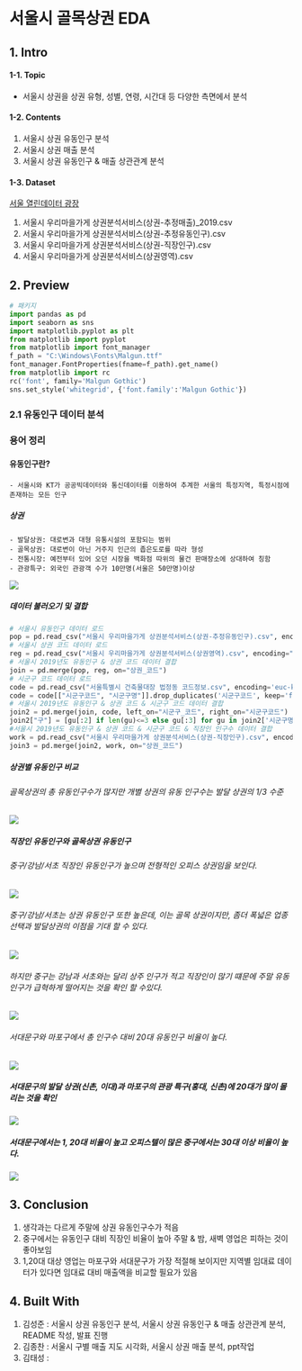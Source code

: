 # 서울시 골목상권 EDA
## 1. Intro
#### 1-1. Topic
- 서울시 상권을 상권 유형, 성별, 연령, 시간대 등 다양한 측면에서 분석

#### 1-2. Contents
1. 서울시 상권 유동인구 분석
2. 서울시 상권 매출 분석
3. 서울시 상권 유동인구 & 매출 상관관계 분석

#### 1-3. Dataset
[서울 열린데이터 광장](http://data.seoul.go.kr/dataList/3/literacyView.do)

1. 서울시 우리마을가게 상권분석서비스(상권-추정매출)_2019.csv
2. 서울시 우리마을가게 상권분석서비스(상권-추정유동인구).csv
3. 서울시 우리마을가게 상권분석서비스(상권-직장인구).csv
4. 서울시 우리마을가게 상권분석서비스(상권영역).csv

## 2. Preview

```python
# 패키지
import pandas as pd
import seaborn as sns
import matplotlib.pyplot as plt
from matplotlib import pyplot
from matplotlib import font_manager
f_path = "C:\Windows\Fonts\Malgun.ttf"
font_manager.FontProperties(fname=f_path).get_name()
from matplotlib import rc
rc('font', family='Malgun Gothic')
sns.set_style('whitegrid', {'font.family':'Malgun Gothic'})
```
### 2.1 유동인구 데이터 분석
### 용어 정리
#### 유동인구란?
    - 서울시와 KT가 공공빅데이터와 통신데이터를 이용하여 추계한 서울의 특정지역, 특정시점에 존재하는 모든 인구
    
##### 상권 
    - 발달상권: 대로변과 대형 유통시설의 포함되는 범위
    - 골목상권: 대로변이 아닌 거주지 인근의 좁은도로를 따라 형성
    - 전통시장: 예전부터 있어 오던 시장을 백화점 따위의 물건 판매장소에 상대하여 칭함
    - 관광특구: 외국인 관광객 수가 10만명(서울은 50만명)이상

<img src="https://user-images.githubusercontent.com/72846844/104978819-187d2f80-5a46-11eb-8d6d-90e0d1728908.png"></img> 

##### 데이터 불러오기 및 결합
```python
# 서울시 유동인구 데이터 로드
pop = pd.read_csv("서울시 우리마을가게 상권분석서비스(상권-추정유동인구).csv", encoding='euc-kr')
# 서울시 상권 코드 데이터 로드
reg = pd.read_csv("서울시 우리마을가게 상권분석서비스(상권영역).csv", encoding="euc-kr")
# 서울시 2019년도 유동인구 & 상권 코드 데이터 결합
join = pd.merge(pop, reg, on="상권_코드")
# 시군구 코드 데이터 로드
code = pd.read_csv("서울특별시 건축물대장 법정동 코드정보.csv", encoding='euc-kr')
code = code[["시군구코드", "시군구명"]].drop_duplicates('시군구코드', keep='first')
# 서울시 2019년도 유동인구 & 상권 코드 & 시군구 코드 데이터 결합
join2 = pd.merge(join, code, left_on="시군구_코드", right_on="시군구코드")
join2["구"] = [gu[:2] if len(gu)<=3 else gu[:3] for gu in join2['시군구명']]
#서울시 2019년도 유동인구 & 상권 코드 & 시군구 코드 & 직장인 인구수 데이터 결합
work = pd.read_csv("서울시 우리마을가게 상권분석서비스(상권-직장인구).csv", encoding='euc-kr')
join3 = pd.merge(join2, work, on="상권_코드")
```

##### 상권별 유동인구 비교
###### 골목상권의 총 유동인구수가 많지만 개별 상권의 유동 인구수는 발달 상권의 1/3 수준

<img src="https://user-images.githubusercontent.com/71831714/104885618-a7893980-59ab-11eb-8f58-2e5bd2e93363.png"></img>

##### 직장인 유동인구와 골목상권 유동인구

###### 중구/강남/서초 직장인 유동인구가 높으며 전형적인 오피스 상권임을 보인다.

<img src='https://user-images.githubusercontent.com/71831714/106826810-013b7480-66cb-11eb-9f00-f9533fced91a.png'></img>

###### 중구/강남/서초는 상권 유동인구 또한 높은데, 이는 골목 상권이지만, 좀더 폭넓은 업종 선택과 발달상권의 이점을 기대 할 수 있다. 

<img src='https://user-images.githubusercontent.com/71831714/106826859-1d3f1600-66cb-11eb-83b4-5dfbd31309c2.png'></img>

###### 하지만 중구는 강남과 서초와는 달리 상주 인구가 적고 직장인이 많기 떄문에 주말 유동인구가 급혁하게 떨어지는 것을 확인 할 수있다.

<img src='https://user-images.githubusercontent.com/72846844/104942808-3de34c80-59f8-11eb-94ff-26db59c37cb4.png'></img>

###### 서대문구와 마포구에서 총 인구수 대비 20대 유동인구 비율이 높다. 

<img src='https://user-images.githubusercontent.com/71831714/106829180-f97dcf00-66ce-11eb-9936-a257eb945ed2.png'></img>

##### 서대문구의 발달 상권(신촌, 이대)과 마포구의 관광 특구(홍대, 신촌)에 20대가 많이 몰리는 것을 확인

<img src='https://user-images.githubusercontent.com/71831714/106828934-807e7780-66ce-11eb-9bab-739f6e2e4d66.png'></img>

##### 서대문구에서는 1, 20대 비율이 높고 오피스텔이 많은 중구에서는 30대 이상 비율이 높다.

<img src='https://user-images.githubusercontent.com/71831714/106828854-5036d900-66ce-11eb-9a68-4c5df606e8a0.png'></img>

## 3. Conclusion

1. 생각과는 다르게 주말에 상권 유동인구수가 적음 
2. 중구에서는 유동인구 대비 직장인 비율이 높아 주말 & 밤, 새벽 영업은 피하는 것이 좋아보임
3. 1,20대 대상 영업는 마포구와 서대문구가 가장 적절해 보이지만 지역별 임대료 데이터가 있다면 임대료 대비 매출액을 비교할 필요가 있음

## 4. Built With

1. 김성준 : 서울시 상권 유동인구 분석, 서울시 상권 유동인구 & 매출 상관관계 분석, README 작성, 발표 진행
2. 김종찬 : 서울시 구별 매출 지도 시각화, 서울시 상권 매출 분석, ppt작업
3. 김태성 :
